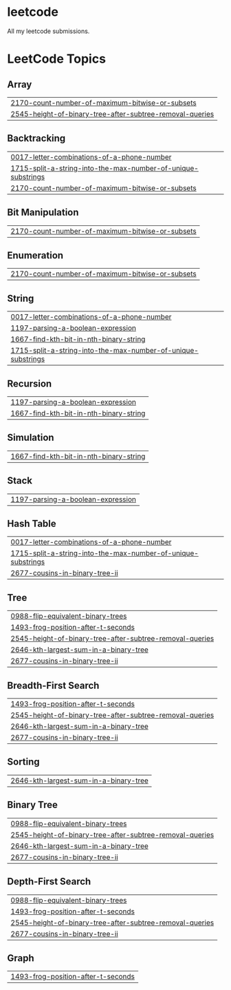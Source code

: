 # leetcode
All my leetcode submissions.

<!---LeetCode Topics Start-->
# LeetCode Topics
## Array
|  |
| ------- |
| [2170-count-number-of-maximum-bitwise-or-subsets](https://github.com/ArjunSahlot/leetcode/tree/master/2170-count-number-of-maximum-bitwise-or-subsets) |
| [2545-height-of-binary-tree-after-subtree-removal-queries](https://github.com/ArjunSahlot/leetcode/tree/master/2545-height-of-binary-tree-after-subtree-removal-queries) |
## Backtracking
|  |
| ------- |
| [0017-letter-combinations-of-a-phone-number](https://github.com/ArjunSahlot/leetcode/tree/master/0017-letter-combinations-of-a-phone-number) |
| [1715-split-a-string-into-the-max-number-of-unique-substrings](https://github.com/ArjunSahlot/leetcode/tree/master/1715-split-a-string-into-the-max-number-of-unique-substrings) |
| [2170-count-number-of-maximum-bitwise-or-subsets](https://github.com/ArjunSahlot/leetcode/tree/master/2170-count-number-of-maximum-bitwise-or-subsets) |
## Bit Manipulation
|  |
| ------- |
| [2170-count-number-of-maximum-bitwise-or-subsets](https://github.com/ArjunSahlot/leetcode/tree/master/2170-count-number-of-maximum-bitwise-or-subsets) |
## Enumeration
|  |
| ------- |
| [2170-count-number-of-maximum-bitwise-or-subsets](https://github.com/ArjunSahlot/leetcode/tree/master/2170-count-number-of-maximum-bitwise-or-subsets) |
## String
|  |
| ------- |
| [0017-letter-combinations-of-a-phone-number](https://github.com/ArjunSahlot/leetcode/tree/master/0017-letter-combinations-of-a-phone-number) |
| [1197-parsing-a-boolean-expression](https://github.com/ArjunSahlot/leetcode/tree/master/1197-parsing-a-boolean-expression) |
| [1667-find-kth-bit-in-nth-binary-string](https://github.com/ArjunSahlot/leetcode/tree/master/1667-find-kth-bit-in-nth-binary-string) |
| [1715-split-a-string-into-the-max-number-of-unique-substrings](https://github.com/ArjunSahlot/leetcode/tree/master/1715-split-a-string-into-the-max-number-of-unique-substrings) |
## Recursion
|  |
| ------- |
| [1197-parsing-a-boolean-expression](https://github.com/ArjunSahlot/leetcode/tree/master/1197-parsing-a-boolean-expression) |
| [1667-find-kth-bit-in-nth-binary-string](https://github.com/ArjunSahlot/leetcode/tree/master/1667-find-kth-bit-in-nth-binary-string) |
## Simulation
|  |
| ------- |
| [1667-find-kth-bit-in-nth-binary-string](https://github.com/ArjunSahlot/leetcode/tree/master/1667-find-kth-bit-in-nth-binary-string) |
## Stack
|  |
| ------- |
| [1197-parsing-a-boolean-expression](https://github.com/ArjunSahlot/leetcode/tree/master/1197-parsing-a-boolean-expression) |
## Hash Table
|  |
| ------- |
| [0017-letter-combinations-of-a-phone-number](https://github.com/ArjunSahlot/leetcode/tree/master/0017-letter-combinations-of-a-phone-number) |
| [1715-split-a-string-into-the-max-number-of-unique-substrings](https://github.com/ArjunSahlot/leetcode/tree/master/1715-split-a-string-into-the-max-number-of-unique-substrings) |
| [2677-cousins-in-binary-tree-ii](https://github.com/ArjunSahlot/leetcode/tree/master/2677-cousins-in-binary-tree-ii) |
## Tree
|  |
| ------- |
| [0988-flip-equivalent-binary-trees](https://github.com/ArjunSahlot/leetcode/tree/master/0988-flip-equivalent-binary-trees) |
| [1493-frog-position-after-t-seconds](https://github.com/ArjunSahlot/leetcode/tree/master/1493-frog-position-after-t-seconds) |
| [2545-height-of-binary-tree-after-subtree-removal-queries](https://github.com/ArjunSahlot/leetcode/tree/master/2545-height-of-binary-tree-after-subtree-removal-queries) |
| [2646-kth-largest-sum-in-a-binary-tree](https://github.com/ArjunSahlot/leetcode/tree/master/2646-kth-largest-sum-in-a-binary-tree) |
| [2677-cousins-in-binary-tree-ii](https://github.com/ArjunSahlot/leetcode/tree/master/2677-cousins-in-binary-tree-ii) |
## Breadth-First Search
|  |
| ------- |
| [1493-frog-position-after-t-seconds](https://github.com/ArjunSahlot/leetcode/tree/master/1493-frog-position-after-t-seconds) |
| [2545-height-of-binary-tree-after-subtree-removal-queries](https://github.com/ArjunSahlot/leetcode/tree/master/2545-height-of-binary-tree-after-subtree-removal-queries) |
| [2646-kth-largest-sum-in-a-binary-tree](https://github.com/ArjunSahlot/leetcode/tree/master/2646-kth-largest-sum-in-a-binary-tree) |
| [2677-cousins-in-binary-tree-ii](https://github.com/ArjunSahlot/leetcode/tree/master/2677-cousins-in-binary-tree-ii) |
## Sorting
|  |
| ------- |
| [2646-kth-largest-sum-in-a-binary-tree](https://github.com/ArjunSahlot/leetcode/tree/master/2646-kth-largest-sum-in-a-binary-tree) |
## Binary Tree
|  |
| ------- |
| [0988-flip-equivalent-binary-trees](https://github.com/ArjunSahlot/leetcode/tree/master/0988-flip-equivalent-binary-trees) |
| [2545-height-of-binary-tree-after-subtree-removal-queries](https://github.com/ArjunSahlot/leetcode/tree/master/2545-height-of-binary-tree-after-subtree-removal-queries) |
| [2646-kth-largest-sum-in-a-binary-tree](https://github.com/ArjunSahlot/leetcode/tree/master/2646-kth-largest-sum-in-a-binary-tree) |
| [2677-cousins-in-binary-tree-ii](https://github.com/ArjunSahlot/leetcode/tree/master/2677-cousins-in-binary-tree-ii) |
## Depth-First Search
|  |
| ------- |
| [0988-flip-equivalent-binary-trees](https://github.com/ArjunSahlot/leetcode/tree/master/0988-flip-equivalent-binary-trees) |
| [1493-frog-position-after-t-seconds](https://github.com/ArjunSahlot/leetcode/tree/master/1493-frog-position-after-t-seconds) |
| [2545-height-of-binary-tree-after-subtree-removal-queries](https://github.com/ArjunSahlot/leetcode/tree/master/2545-height-of-binary-tree-after-subtree-removal-queries) |
| [2677-cousins-in-binary-tree-ii](https://github.com/ArjunSahlot/leetcode/tree/master/2677-cousins-in-binary-tree-ii) |
## Graph
|  |
| ------- |
| [1493-frog-position-after-t-seconds](https://github.com/ArjunSahlot/leetcode/tree/master/1493-frog-position-after-t-seconds) |
<!---LeetCode Topics End-->